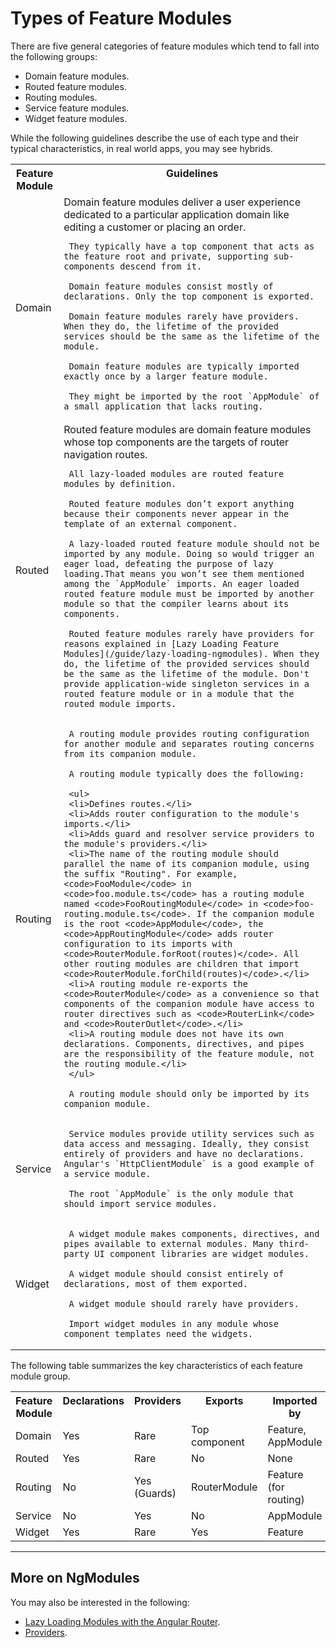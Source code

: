 # Types of Feature Modules

There are five general categories of feature modules which
tend to fall into the following groups:

* Domain feature modules.
* Routed feature modules.
* Routing modules.
* Service feature modules.
* Widget feature modules.

While the following guidelines describe the use of each type and their
typical characteristics, in real world apps, you may see hybrids.

<table>

 <tr>
   <th style="vertical-align: top">
     Feature Module
   </th>

   <th style="vertical-align: top">
     Guidelines
   </th>
 </tr>

 <tr>
   <td>Domain</td>
   <td>
     Domain feature modules deliver a user experience dedicated to a particular application domain like editing a customer or placing an order.

     They typically have a top component that acts as the feature root and private, supporting sub-components descend from it.

     Domain feature modules consist mostly of declarations. Only the top component is exported.

     Domain feature modules rarely have providers. When they do, the lifetime of the provided services should be the same as the lifetime of the module.

     Domain feature modules are typically imported exactly once by a larger feature module.

     They might be imported by the root `AppModule` of a small application that lacks routing.
   </td>
 </tr>
 <tr>
   <td>Routed</td>
   <td>
     Routed feature modules are domain feature modules whose top components are the targets of router navigation routes.

     All lazy-loaded modules are routed feature modules by definition.

     Routed feature modules don’t export anything because their components never appear in the template of an external component.

     A lazy-loaded routed feature module should not be imported by any module. Doing so would trigger an eager load, defeating the purpose of lazy loading.That means you won’t see them mentioned among the `AppModule` imports. An eager loaded routed feature module must be imported by another module so that the compiler learns about its components.

     Routed feature modules rarely have providers for reasons explained in [Lazy Loading Feature Modules](/guide/lazy-loading-ngmodules). When they do, the lifetime of the provided services should be the same as the lifetime of the module. Don't provide application-wide singleton services in a routed feature module or in a module that the routed module imports.
   </td>
 </tr>

 <tr>
   <td>Routing</td>
   <td>

     A routing module provides routing configuration for another module and separates routing concerns from its companion module.

     A routing module typically does the following:

     <ul>
     <li>Defines routes.</li>
     <li>Adds router configuration to the module's imports.</li>
     <li>Adds guard and resolver service providers to the module's providers.</li>
     <li>The name of the routing module should parallel the name of its companion module, using the suffix "Routing". For example, <code>FooModule</code> in <code>foo.module.ts</code> has a routing module named <code>FooRoutingModule</code> in <code>foo-routing.module.ts</code>. If the companion module is the root <code>AppModule</code>, the <code>AppRoutingModule</code> adds router configuration to its imports with <code>RouterModule.forRoot(routes)</code>. All other routing modules are children that import <code>RouterModule.forChild(routes)</code>.</li>
     <li>A routing module re-exports the <code>RouterModule</code> as a convenience so that components of the companion module have access to router directives such as <code>RouterLink</code> and <code>RouterOutlet</code>.</li>
     <li>A routing module does not have its own declarations. Components, directives, and pipes are the responsibility of the feature module, not the routing module.</li>
     </ul>

     A routing module should only be imported by its companion module.

   </td>
 </tr>

 <tr>
   <td>Service</td>
   <td>

     Service modules provide utility services such as data access and messaging. Ideally, they consist entirely of providers and have no declarations. Angular's `HttpClientModule` is a good example of a service module.

     The root `AppModule` is the only module that should import service modules.

   </td>
 </tr>

 <tr>
   <td>Widget</td>
   <td>

     A widget module makes components, directives, and pipes available to external modules. Many third-party UI component libraries are widget modules.

     A widget module should consist entirely of declarations, most of them exported.

     A widget module should rarely have providers.

     Import widget modules in any module whose component templates need the widgets.

   </td>
 </tr>

</table>

The following table summarizes the key characteristics of each feature module group.

<table>
 <tr>
   <th style="vertical-align: top">
     Feature Module
   </th>

   <th style="vertical-align: top">
     Declarations
   </th>

   <th style="vertical-align: top">
     Providers
   </th>

   <th style="vertical-align: top">
     Exports
   </th>

   <th style="vertical-align: top">
     Imported by
   </th>
 </tr>

 <tr>
   <td>Domain</td>
   <td>Yes</td>
   <td>Rare</td>
   <td>Top component</td>
   <td>Feature, AppModule</td>
 </tr>

 <tr>
   <td>Routed</td>
   <td>Yes</td>
   <td>Rare</td>
   <td>No</td>
   <td>None</td>
 </tr>

 <tr>
   <td>Routing</td>
   <td>No</td>
   <td>Yes (Guards)</td>
   <td>RouterModule</td>
   <td>Feature (for routing)</td>
 </tr>

 <tr>
   <td>Service</td>
   <td>No</td>
   <td>Yes</td>
   <td>No</td>
   <td>AppModule</td>
 </tr>

 <tr>
   <td>Widget</td>
   <td>Yes</td>
   <td>Rare</td>
   <td>Yes</td>
   <td>Feature</td>
 </tr>
</table>

<hr />

## More on NgModules

You may also be interested in the following:
* [Lazy Loading Modules with the Angular Router](guide/lazy-loading-ngmodules).
* [Providers](guide/providers).
